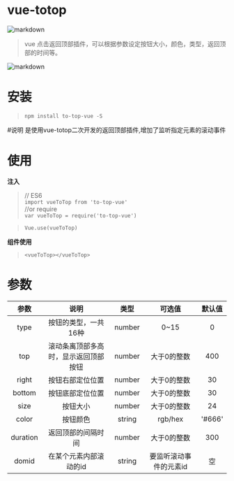 # vue-totop
![markdown](http://file.gcx365.com:8090/group1/M00/00/A2/d1ozqVvyUPCAWam4AAAQsow7OYo872.png "markdown")
>vue 点击返回顶部插件，可以根据参数设定按钮大小，颜色，类型，返回顶部的时间等。

![markdown](http://file.gcx365.com:8090/group1/M00/00/A3/d1ozqVv1CwOAWuMiAAAvxIhhUak127.jpg "markdown")
# 安装
> `npm install to-top-vue -S`

#说明
是使用vue-totop二次开发的返回顶部插件,增加了监听指定元素的滚动事件
# 使用
**注入**
> // ES6</br>
`import vueToTop from 'to-top-vue'`</br>
> //or require</br>
`var vueToTop = require('to-top-vue')`</br>

> `Vue.use(vueToTop)`

**组件使用**
> `<vueToTop></vueToTop>`

# 参数

|    参数    |  说明   |  类型  |  可选值  |  默认值  |
| :--------: | :-----:  | :----:  | :----:  |:----:  |
| type      | 按钮的类型，一共16种   |number| 0~15  |0    |
| top | 滚动条离顶部多高时，显示返回顶部按钮 |number| 大于0的整数 |400|
| right| 按钮右部定位位置|number| 大于0的整数  |30 |
| bottom| 按钮底部定位位置|number| 大于0的整数  |30 |
| size| 按钮大小|number| 大于0的整数  |24 |
| color| 按钮颜色|string| rgb/hex  |'#666' |
| duration| 返回顶部的间隔时间 |number| 大于0的整数   |300 |
| domid| 在某个元素内部滚动的id |string| 要监听滚动事件的元素id   |空 |

